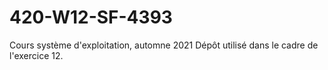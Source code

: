 # 420-W12-SF-4393
Cours système d'exploitation, automne 2021
Dépôt utilisé dans le cadre de l'exercice 12.

